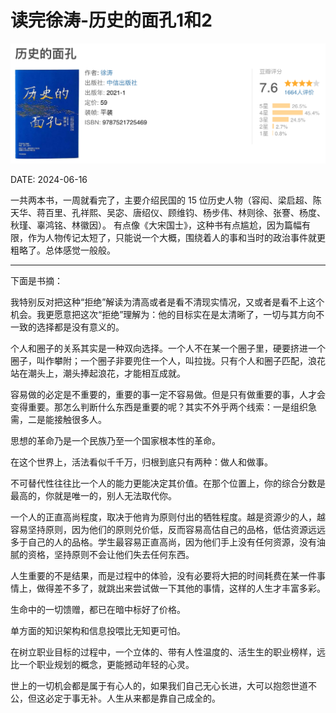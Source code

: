 # 读完徐涛-历史的面孔1和2

![img](./imgs/20240616.png)

DATE: 2024-06-16

一共两本书，一周就看完了，主要介绍民国的 15 位历史人物（容闳、梁启超、陈天华、蒋百里、孔祥熙、吴宓、唐绍仪、顾维钧、杨步伟、林则徐、张謇、杨度、秋瑾、辜鸿铭、林徽因）。
有点像《大宋国士》，这种书有点尴尬，因为篇幅有限，作为人物传记太短了，只能说一个大概，围绕着人的事和当时的政治事件就更粗略了。总体感觉一般般。

-----------

下面是书摘：

我特别反对把这种“拒绝”解读为清高或者是看不清现实情况，又或者是看不上这个机会。我更愿意把这次“拒绝”理解为：他的目标实在是太清晰了，一切与其方向不一致的选择都是没有意义的。

个人和圈子的关系其实是一种双向选择。一个人不在某一个圈子里，硬要挤进一个圈子，叫作攀附；一个圈子非要兜住一个人，叫拉拢。只有个人和圈子匹配，浪花站在潮头上，潮头捧起浪花，才能相互成就。

容易做的必定是不重要的，重要的事一定不容易做。但是只有做重要的事，人才会变得重要。那怎么判断什么东西是重要的呢？其实不外乎两个线索：一是组织急需，二是能接触很多人。

思想的革命乃是一个民族乃至一个国家根本性的革命。

在这个世界上，活法看似千千万，归根到底只有两种：做人和做事。

不可替代性往往比一个人的能力更能决定其价值。在那个位置上，你的综合分数是最高的，你就是唯一的，别人无法取代你。

一个人的正直高尚程度，取决于他肯为原则付出的牺牲程度。越是资源少的人，越容易坚持原则，因为他们的原则兑价低，反而容易高估自己的品格，低估资源远远多于自己的人的品格。学生最容易正直高尚，因为他们手上没有任何资源，没有油腻的资格，坚持原则不会让他们失去任何东西。

人生重要的不是结果，而是过程中的体验，没有必要将大把的时间耗费在某一件事情上，做得差不多了，就跳出来尝试做一下其他的事情，这样的人生才丰富多彩。

生命中的一切馈赠，都已在暗中标好了价格。

单方面的知识架构和信息投喂比无知更可怕。

在树立职业目标的过程中，一个立体的、带有人性温度的、活生生的职业榜样，远比一个职业规划的概念，更能撼动年轻的心灵。

世上的一切机会都是属于有心人的，如果我们自己无心长进，大可以抱怨世道不公，但这必定于事无补。人生从来都是靠自己成全的。
